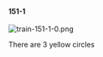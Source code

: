 #### 151-1
![train-151-1-0.png](https://github.com/lil-lab/nlvr/raw/master/nlvr/train/images/2/train-151-1-0.png "train-151-1-0.png")

There are 3 yellow circles